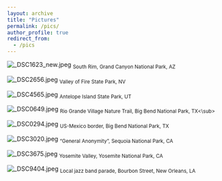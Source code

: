 ```yaml
---
layout: archive
title: "Pictures"
permalink: /pics/
author_profile: true
redirect_from:
  - /pics
---
```


![_DSC1623_new.jpeg](https://s2.loli.net/2023/07/31/awKQphHs2eBm6Dd.jpg)
<sub>South Rim, Grand Canyon National Park, AZ</sub>

![_DSC2656.jpeg](https://s2.loli.net/2023/09/02/A8XSmLbMpwD1xIe.jpg)
<sub>Valley of Fire State Park, NV</sub>

![_DSC4565.jpeg](https://s2.loli.net/2023/09/02/nZdwKNcxQ6I5zGC.jpg)
<sub>Antelope Island State Park, UT</sub>

![_DSC0649.jpeg](https://s2.loli.net/2023/09/03/cftM2PYVpTUC6WB.jpg)
<sub>Rio Grande Village Nature Trail, Big Bend National Park, TX<\sub>

![_DSC0294.jpeg](https://s2.loli.net/2023/09/03/ESJaePdLMz6Q9tl.jpg)
<sub>US-Mexico border, Big Bend National Park, TX</sub>

![_DSC3020.jpeg](https://s2.loli.net/2023/09/03/71sDSFWNfJecmbu.jpg)
<sub>“General Anonymity”, Sequoia National Park, CA</sub>

![_DSC3675.jpeg](https://s2.loli.net/2023/09/03/hXLnudTDibr8a46.jpg)
<sub>Yosemite Valley, Yosemite National Park, CA</sub>

![_DSC9404.jpeg](https://s2.loli.net/2023/09/03/LuSM2wFz9vbDaqm.jpg)
<sub>Local jazz band parade, Bourbon Street, New Orleans, LA </sub>
                                       
